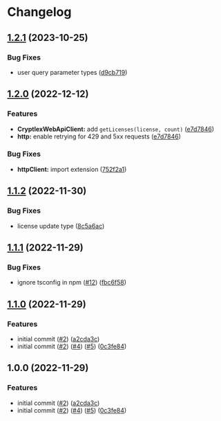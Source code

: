 # Changelog

## [1.2.1](https://github.com/cryptlex/web-api-client-js/compare/v1.2.0...v1.2.1) (2023-10-25)


### Bug Fixes

* user query parameter types ([d9cb719](https://github.com/cryptlex/web-api-client-js/commit/d9cb7193c7cf323fc93bf4b9808d14a715461a5c))

## [1.2.0](https://github.com/cryptlex/web-api-client-js/compare/v1.1.2...v1.2.0) (2022-12-12)


### Features

* **CryptlexWebApiClient:** add `getLicenses(license, count)` ([e7d7846](https://github.com/cryptlex/web-api-client-js/commit/e7d7846c88c1775b5ca1e561fa6d4cad12c1d676))
* **http:** enable retrying for 429 and 5xx requests ([e7d7846](https://github.com/cryptlex/web-api-client-js/commit/e7d7846c88c1775b5ca1e561fa6d4cad12c1d676))


### Bug Fixes

* **httpClient:** import extension ([752f2a1](https://github.com/cryptlex/web-api-client-js/commit/752f2a1f39fdd2d1f59937019cd6247d798cc70a))

## [1.1.2](https://github.com/cryptlex/web-api-client-js/compare/v1.1.1...v1.1.2) (2022-11-30)


### Bug Fixes

* license update type ([8c5a6ac](https://github.com/cryptlex/web-api-client-js/commit/8c5a6ace082370b78563fb41c485505025cf8b14))

## [1.1.1](https://github.com/cryptlex/web-api-client-js/compare/v1.1.0...v1.1.1) (2022-11-29)


### Bug Fixes

* ignore tsconfig in npm ([#12](https://github.com/cryptlex/web-api-client-js/issues/12)) ([fbc6f58](https://github.com/cryptlex/web-api-client-js/commit/fbc6f5811d2a3ebad47f8f68ffb3a3c4abe904df))

## [1.1.0](https://github.com/cryptlex/web-api-client-js/compare/v1.0.0...v1.1.0) (2022-11-29)


### Features

* initial commit ([#2](https://github.com/cryptlex/web-api-client-js/issues/2)) ([a2cda3c](https://github.com/cryptlex/web-api-client-js/commit/a2cda3c6dca3d9e004c84a6d006680ffcd4dd29d))
* initial commit ([#2](https://github.com/cryptlex/web-api-client-js/issues/2)) ([#4](https://github.com/cryptlex/web-api-client-js/issues/4)) ([#5](https://github.com/cryptlex/web-api-client-js/issues/5)) ([0c3fe84](https://github.com/cryptlex/web-api-client-js/commit/0c3fe845b8bc81a38700d05009f8296176e9ca60))

## 1.0.0 (2022-11-29)


### Features

* initial commit ([#2](https://github.com/cryptlex/web-api-client-js/issues/2)) ([a2cda3c](https://github.com/cryptlex/web-api-client-js/commit/a2cda3c6dca3d9e004c84a6d006680ffcd4dd29d))
* initial commit ([#2](https://github.com/cryptlex/web-api-client-js/issues/2)) ([#4](https://github.com/cryptlex/web-api-client-js/issues/4)) ([#5](https://github.com/cryptlex/web-api-client-js/issues/5)) ([0c3fe84](https://github.com/cryptlex/web-api-client-js/commit/0c3fe845b8bc81a38700d05009f8296176e9ca60))
